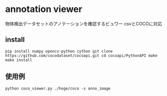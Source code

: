 # annotation viewer
物体検出データセットのアノテーションを確認するビュワー
csvとCOCOに対応

## install
`
pip install numpy opencv-python cython
git clone https://github.com/cocodataset/cocoapi.git
cd cocoapi/PythonAPI
make
make install
`

## 使用例
`python coco_viewer.py ./hoge/coco -s anno_image`